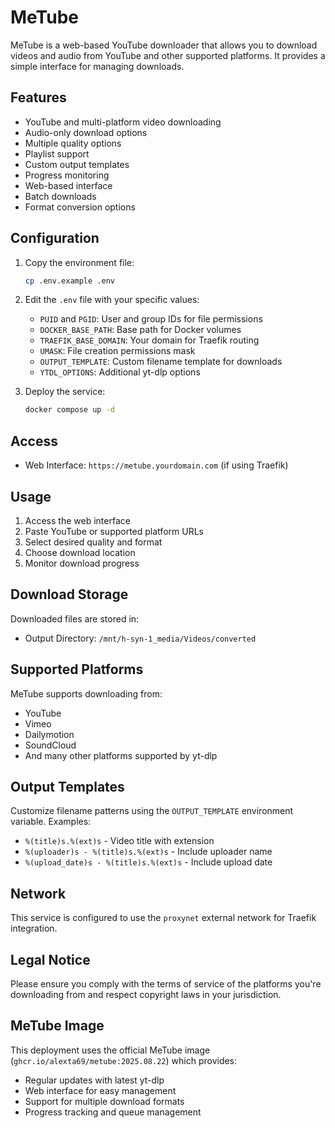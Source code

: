 # MeTube

MeTube is a web-based YouTube downloader that allows you to download videos and audio from YouTube and other supported platforms. It provides a simple interface for managing downloads.

## Features

- YouTube and multi-platform video downloading
- Audio-only download options
- Multiple quality options
- Playlist support
- Custom output templates
- Progress monitoring
- Web-based interface
- Batch downloads
- Format conversion options

## Configuration

1. Copy the environment file:
   ```bash
   cp .env.example .env
   ```

2. Edit the `.env` file with your specific values:
   - `PUID` and `PGID`: User and group IDs for file permissions
   - `DOCKER_BASE_PATH`: Base path for Docker volumes
   - `TRAEFIK_BASE_DOMAIN`: Your domain for Traefik routing
   - `UMASK`: File creation permissions mask
   - `OUTPUT_TEMPLATE`: Custom filename template for downloads
   - `YTDL_OPTIONS`: Additional yt-dlp options

3. Deploy the service:
   ```bash
   docker compose up -d
   ```

## Access

- Web Interface: `https://metube.yourdomain.com` (if using Traefik)

## Usage

1. Access the web interface
2. Paste YouTube or supported platform URLs
3. Select desired quality and format
4. Choose download location
5. Monitor download progress

## Download Storage

Downloaded files are stored in:
- Output Directory: `/mnt/h-syn-1_media/Videos/converted`

## Supported Platforms

MeTube supports downloading from:
- YouTube
- Vimeo
- Dailymotion
- SoundCloud
- And many other platforms supported by yt-dlp

## Output Templates

Customize filename patterns using the `OUTPUT_TEMPLATE` environment variable. Examples:
- `%(title)s.%(ext)s` - Video title with extension
- `%(uploader)s - %(title)s.%(ext)s` - Include uploader name
- `%(upload_date)s - %(title)s.%(ext)s` - Include upload date

## Network

This service is configured to use the `proxynet` external network for Traefik integration.

## Legal Notice

Please ensure you comply with the terms of service of the platforms you're downloading from and respect copyright laws in your jurisdiction.

## MeTube Image

This deployment uses the official MeTube image (`ghcr.io/alexta69/metube:2025.08.22`) which provides:

- Regular updates with latest yt-dlp
- Web interface for easy management
- Support for multiple download formats
- Progress tracking and queue management
